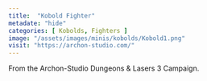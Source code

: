 ```yaml
---
title:  "Kobold Fighter"
metadate: "hide"
categories: [ Kobolds, Fighters ]
image: "/assets/images/minis/kobolds/Kobold1.png"
visit: "https://archon-studio.com/"
---
```

From the Archon-Studio Dungeons & Lasers 3 Campaign.